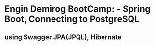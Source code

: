 
# Engin Demirog BootCamp: - Spring Boot, Connecting to PostgreSQL
## using Swagger,JPA(JPQL), Hibernate
